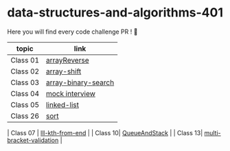 # data-structures-and-algorithms-401

Here you will find every code challenge PR ! 💙

 topic          | link  |
| ------------- | ------------- |
| Class 01 |  [arrayReverse](https://github.com/Reham-401-advanced-javascript/data-structures-and-algorithms-401/pull/1)  
| Class 02 | [array-shift](https://github.com/Reham-401-advanced-javascript/data-structures-and-algorithms-401/pull/5)  |
| Class 03 | [array-binary-search](https://github.com/Reham-401-advanced-javascript/data-structures-and-algorithms-401/pull/6)  |
| Class 04 |  [mock interview](https://github.com/Reham-401-advanced-javascript/data-structures-and-algorithms-401/pull/8)  
| Class 05 |  [linked-list](https://github.com/Reham-401-advanced-javascript/data-structures-and-algorithms-401/pull/7)  |
| Class 26 |  [sort](https://github.com/Reham-401-advanced-javascript/data-structures-and-algorithms-401/pull/25)  |

| Class 07 |  [lll-kth-from-end](https://github.com/Reham-401-advanced-javascript/data-structures-and-algorithms-401/pull/15/)  |
| Class 10|  [QueueAndStack](https://github.com/Reham-401-advanced-javascript/data-structures-and-algorithms-401/pull/12)  |
| Class 13|  [multi-bracket-validation](https://github.com/Reham-401-advanced-javascript/data-structures-and-algorithms-401/pull/22)  |
